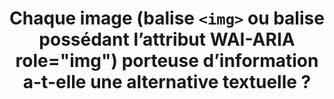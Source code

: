 ---
title: Chaque image (balise `<img>` ou balise possédant l’attribut WAI-ARIA role="img") porteuse d’information a-t-elle une alternative textuelle ?
---